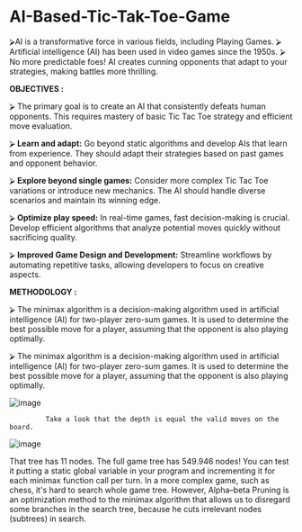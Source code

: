 # AI-Based-Tic-Tak-Toe-Game
⮚AI is a transformative force in various fields, including Playing 
Games. 
⮚ Artificial intelligence (AI) has been used in video games since the 
1950s. 
⮚ No more predictable foes! AI creates cunning opponents that adapt 
to your strategies, making battles more thrilling. 

**OBJECTIVES :** 

⮚ The primary goal is to create an AI that consistently defeats human 
opponents. This requires mastery of basic Tic Tac Toe strategy and 
efficient move evaluation. 

⮚ **Learn and adapt:** Go beyond static algorithms and develop AIs 
that learn from experience. They should adapt their strategies 
based on past games and opponent behavior. 

⮚ **Explore beyond single games:** Consider more complex Tic Tac 
Toe variations or introduce new mechanics. The AI should handle 
diverse scenarios and maintain its winning edge. 

⮚ **Optimize play speed:** In real-time games, fast decision-making is 
crucial. Develop efficient algorithms that analyze potential moves 
quickly without sacrificing quality. 

⮚ **Improved Game Design and Development:** Streamline 
workflows by automating repetitive tasks, allowing developers to 
focus on creative aspects.


**METHODOLOGY :** 

⮚ The minimax algorithm is a decision-making algorithm used in 
artificial intelligence (AI) for two-player zero-sum games. It is 
used to determine the best possible move for a player, assuming 
that the opponent is also playing optimally. 

⮚ The minimax algorithm is a decision-making algorithm used in 
artificial intelligence (AI) for two-player zero-sum games. It is 
used to determine the best possible move for a player, assuming 
that the opponent is also playing optimally. 

![image](https://github.com/user-attachments/assets/8d58901f-1450-4248-964a-774bc3c118f3)
             
             Take a look that the depth is equal the valid moves on the board.  

             
![image](https://github.com/user-attachments/assets/af4bd2d9-c61c-4684-b56b-821d24674d0e)

That tree has 11 nodes. The full game tree has 549.946 nodes! You can 
test it putting a static global variable in your program and incrementing 
it for each minimax function call per turn. 
In a more complex game, such as chess, it's hard to search whole game 
tree. However, Alpha–beta Pruning is an optimization method to the 
minimax algorithm that allows us to disregard some branches in the 
search tree, because he cuts irrelevant nodes (subtrees) in search.  

